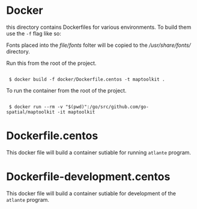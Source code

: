 # Docker

this directory contains Dockerfiles for various environments. To build them
use the `-f` flag like so:

Fonts placed into the _file/fonts_ folter will be copied to the _/usr/share/fonts/_ directory.


Run this from the root of the project.
```console

 $ docker build -f docker/Dockerfile.centos -t maptoolkit .

```

To run the container from the root of the project.

```console

 $ docker run --rm -v "$(pwd)":/go/src/github.com/go-spatial/maptoolkit -it maptoolkit

``` 


# Dockerfile.centos
This docker file will build a container sutiable for running `atlante` program.

# Dockerfile-development.centos
This docker file will build a container sutiable for development of the `atlante` program.

